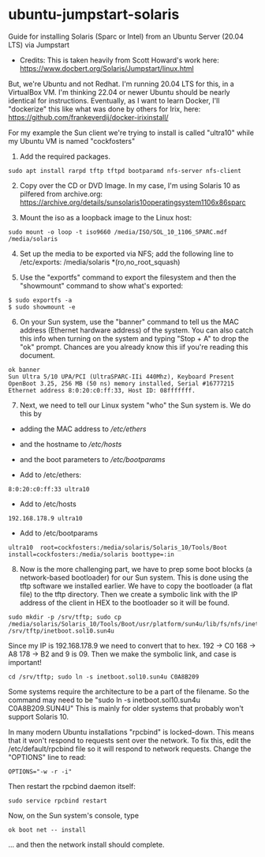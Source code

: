 # ubuntu-jumpstart-solaris
Guide for installing Solaris (Sparc or Intel) from an Ubuntu Server (20.04 LTS) via Jumpstart

* Credits:
This is taken heavily from Scott Howard's work here:
https://www.docbert.org/Solaris/Jumpstart/linux.html

But, we're Ubuntu and not Redhat. I'm running 20.04 LTS for this, in a VirtualBox VM. I'm thinking 22.04 or newer Ubuntu should be nearly identical for instructions. Eventually, as I want to learn Docker, I'll "dockerize" this like what was done by others for Irix, here: https://github.com/frankeverdij/docker-irixinstall/

For my example the Sun client we're trying to install is called "ultra10" while my Ubuntu VM is named "cockfosters"

1) Add the required packages.
```
sudo apt install rarpd tftp tftpd bootparamd nfs-server nfs-client 
```
2) Copy over the CD or DVD Image. In my case, I'm using Solaris 10 as pilfered from archive.org:
https://archive.org/details/sunsolaris10operatingsystem1106x86sparc

3) Mount the iso as a loopback image to the Linux host:
```
sudo mount -o loop -t iso9660 /media/ISO/SOL_10_1106_SPARC.mdf /media/solaris
```
4) Set up the media to be exported via NFS; add the following line to /etc/exports:
/media/solaris *(ro,no_root_squash)

5) Use the "exportfs" command to export the filesystem and then the "showmount" command to show what's exported:
```
$ sudo exportfs -a
$ sudo showmount -e 
```

6) On your Sun system, use the "banner" command to tell us the MAC address (Ethernet hardware address) of the system. You can also catch this info when turning on the system and typing "Stop + A" to drop the "ok" prompt. Chances are you already know this iif you're reading this document.
```
ok banner
Sun Ultra 5/10 UPA/PCI (UltraSPARC-IIi 440Mhz), Keyboard Present
OpenBoot 3.25, 256 MB (50 ns) memory installed, Serial #16777215
Ethernet address 8:0:20:c0:ff:33, Host ID: 08fffffff.
```
7) Next, we need to tell our Linux system "who" the Sun system is. We do this by
* adding the MAC address to */etc/ethers* 
* and the hostname to */etc/hosts*
* and the boot parameters to */etc/bootparams*

* Add to /etc/ethers:
```
8:0:20:c0:ff:33 ultra10
```
* Add to /etc/hosts
```
192.168.178.9 ultra10
```

* Add to /etc/bootparams
```
ultra10  root=cockfosters:/media/solaris/Solaris_10/Tools/Boot install=cockfosters:/media/solaris boottype=:in
```
8) Now is the more challenging part, we have to prep some boot blocks (a network-based bootloader) for our Sun system. This is done using the tftp software we installed earlier. We have to copy the bootloader (a flat file) to the tftp directory. Then we create a symbolic link with the IP address of the client in HEX to the bootloader so it will be found.
```
sudo mkdir -p /srv/tftp; sudo cp /media/solaris/Solaris_10/Tools/Boot/usr/platform/sun4u/lib/fs/nfs/inetboot /srv/tftp/inetboot.sol10.sun4u
```
Since my IP is 192.168.178.9 we need to convert that to hex. 192 -> C0 168 -> A8 178 -> B2 and 9 is 09. Then we make the symbolic link, and case is important!

```
cd /srv/tftp; sudo ln -s inetboot.sol10.sun4u C0A8B209
```

Some systems require the architecture to be a part of the filename. So the command may need to be "sudo ln -s inetboot.sol10.sun4u C0A8B209.SUN4U" This is mainly for older systems that probably won't support Solaris 10.

In many modern Ubuntu installations "rpcbind" is locked-down. This means that it won't respond to requests sent over the network. To fix this, edit the /etc/default/rpcbind file so it will respond to network requests. Change the "OPTIONS" line to read:
```
OPTIONS="-w -r -i"
```

Then restart the rpcbind daemon itself:
```
sudo service rpcbind restart
```
Now, on the Sun system's console, type
```
ok boot net -- install
```
... and then the network install should complete.

